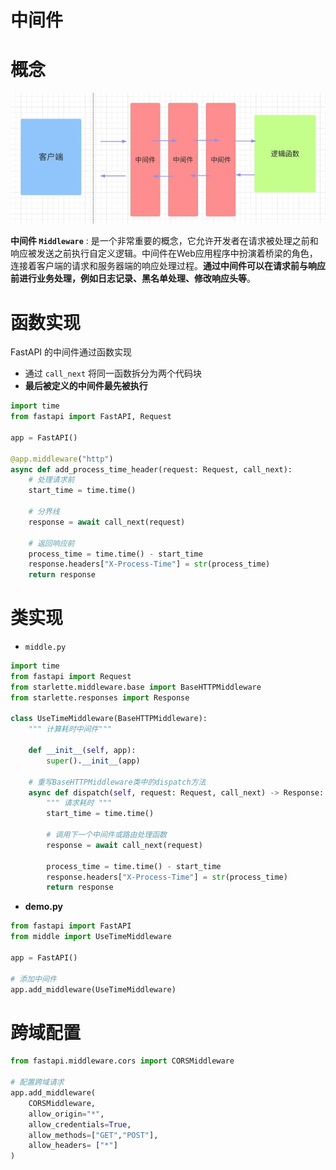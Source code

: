 # 中间件

# 概念

![alt](../../image/fastapi/middle.png)

**中间件 `Middleware`** : 是一个非常重要的概念，它允许开发者在请求被处理之前和响应被发送之前执行自定义逻辑。中间件在Web应用程序中扮演着桥梁的角色，连接着客户端的请求和服务器端的响应处理过程。**通过中间件可以在请求前与响应前进行业务处理，例如日志记录、黑名单处理、修改响应头等**。


# 函数实现

FastAPI 的中间件通过函数实现
- 通过 `call_next` 将同一函数拆分为两个代码块
- **最后被定义的中间件最先被执行**


```python
import time
from fastapi import FastAPI, Request

app = FastAPI()

@app.middleware("http")
async def add_process_time_header(request: Request, call_next):
    # 处理请求前
    start_time = time.time()

    # 分界线
    response = await call_next(request)

    # 返回响应前
    process_time = time.time() - start_time
    response.headers["X-Process-Time"] = str(process_time)
    return response
```

# 类实现


- `middle.py`

```python
import time
from fastapi import Request
from starlette.middleware.base import BaseHTTPMiddleware
from starlette.responses import Response

class UseTimeMiddleware(BaseHTTPMiddleware):
    """ 计算耗时中间件"""

    def __init__(self, app):
        super().__init__(app)

    # 重写BaseHTTPMiddleware类中的dispatch方法        
    async def dispatch(self, request: Request, call_next) -> Response:
        """ 请求耗时 """
        start_time = time.time()

        # 调用下一个中间件或路由处理函数
        response = await call_next(request)

        process_time = time.time() - start_time
        response.headers["X-Process-Time"] = str(process_time)
        return response
```

- **demo.py**

```python
from fastapi import FastAPI
from middle import UseTimeMiddleware

app = FastAPI()

# 添加中间件
app.add_middleware(UseTimeMiddleware)
```

# 跨域配置

```python
from fastapi.middleware.cors import CORSMiddleware

# 配置跨域请求
app.add_middleware(
    CORSMiddleware,
    allow_origin="*",
    allow_credentials=True,
    allow_methods=["GET","POST"],
    allow_headers= ["*"]
)
```

